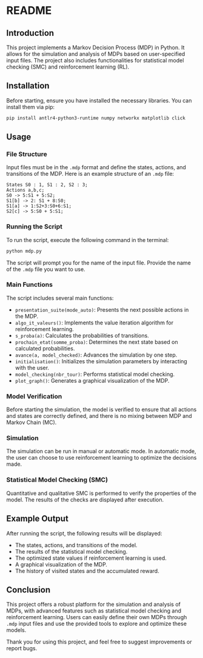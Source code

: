 # README

## Introduction

This project implements a Markov Decision Process (MDP) in Python. It allows for the simulation and analysis of MDPs based on user-specified input files. The project also includes functionalities for statistical model checking (SMC) and reinforcement learning (RL).

## Installation

Before starting, ensure you have installed the necessary libraries. You can install them via pip:

```sh
pip install antlr4-python3-runtime numpy networkx matplotlib click
```

## Usage

### File Structure

Input files must be in the `.mdp` format and define the states, actions, and transitions of the MDP. Here is an example structure of an `.mdp` file:

```
States S0 : 1, S1 : 2, S2 : 3;
Actions a,b,c;
S0 -> 5:S1 + 5:S2;
S1[b] -> 2: S1 + 8:S0;
S1[a] -> 1:S2+3:S0+6:S1;
S2[c] -> 5:S0 + 5:S1;
```

### Running the Script

To run the script, execute the following command in the terminal:

```sh
python mdp.py
```

The script will prompt you for the name of the input file. Provide the name of the `.mdp` file you want to use.

### Main Functions

The script includes several main functions:

- `presentation_suite(mode_auto)`: Presents the next possible actions in the MDP.
- `algo_it_valeurs()`: Implements the value iteration algorithm for reinforcement learning.
- `s_proba(a)`: Calculates the probabilities of transitions.
- `prochain_etat(somme_proba)`: Determines the next state based on calculated probabilities.
- `avance(a, model_checked)`: Advances the simulation by one step.
- `initialisation()`: Initializes the simulation parameters by interacting with the user.
- `model_checking(nbr_tour)`: Performs statistical model checking.
- `plot_graph()`: Generates a graphical visualization of the MDP.

### Model Verification

Before starting the simulation, the model is verified to ensure that all actions and states are correctly defined, and there is no mixing between MDP and Markov Chain (MC).

### Simulation

The simulation can be run in manual or automatic mode. In automatic mode, the user can choose to use reinforcement learning to optimize the decisions made.

### Statistical Model Checking (SMC)

Quantitative and qualitative SMC is performed to verify the properties of the model. The results of the checks are displayed after execution.

## Example Output

After running the script, the following results will be displayed:

- The states, actions, and transitions of the model.
- The results of the statistical model checking.
- The optimized state values if reinforcement learning is used.
- A graphical visualization of the MDP.
- The history of visited states and the accumulated reward.

## Conclusion

This project offers a robust platform for the simulation and analysis of MDPs, with advanced features such as statistical model checking and reinforcement learning. Users can easily define their own MDPs through `.mdp` input files and use the provided tools to explore and optimize these models.

Thank you for using this project, and feel free to suggest improvements or report bugs.